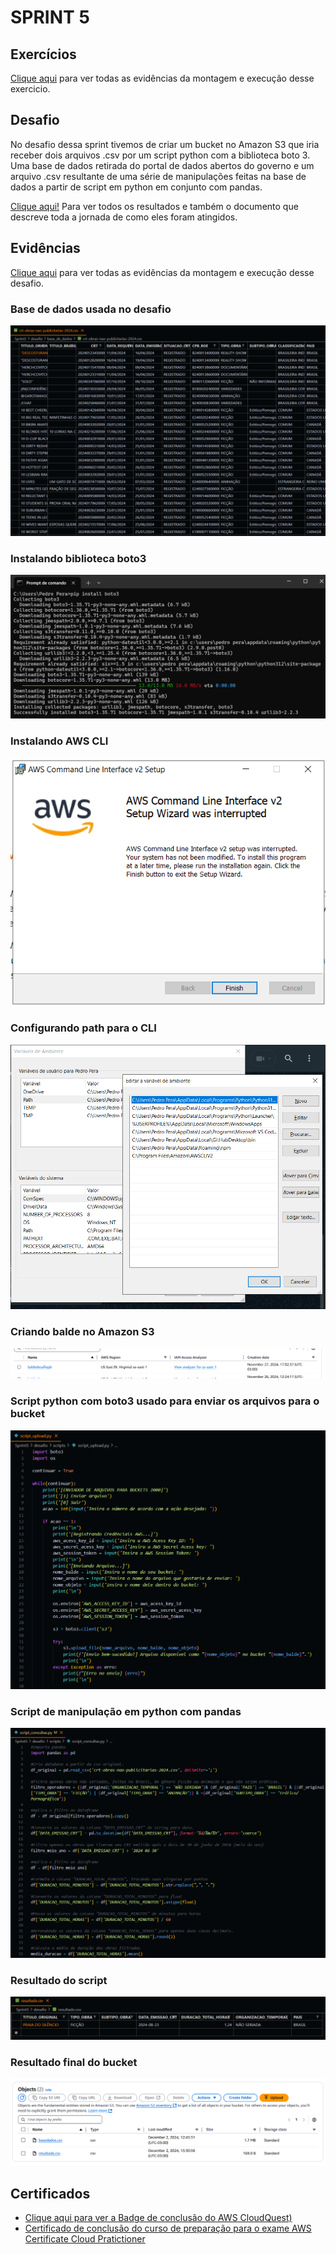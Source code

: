 # SPRINT 5

## Exercícios
[Clique aqui](evidencias/exercicio) para ver todas as evidências da montagem e execução desse exercicio.

## Desafio
No desafio dessa sprint tivemos de criar um bucket no Amazon S3 que iria receber dois arquivos .csv por um script python com a biblioteca boto 3. Uma base de dados retirada do portal de dados abertos do governo e um arquivo .csv resultante de uma série de manipulações feitas na base de dados a partir de script em python em conjunto com pandas.

[Clique aqui!](desafio) Para ver todos os resultados e também o documento que descreve toda a jornada de como eles foram atingidos.

## Evidências
[Clique aqui](evidencias) para ver todas as evidências da montagem e execução desse desafio.

### Base de dados usada no desafio
![Base de dados de Certificados de Registros de Títulos (CRT) e outras informações sobre obras não-publicitárias](evidencias/desafio/base_de_dados.png)

### Instalando biblioteca boto3
![Instalando biblioteca boto3](evidencias/desafio/instalando_boto3.png)

### Instalando AWS CLI
![Instalando AWS CLI](evidencias/desafio/instalando_AWS_CLI.png)

### Configurando path para o CLI
![Configurando path para o CLI](evidencias/desafio/configurando_path.png)

### Criando balde no Amazon S3
![Criando balde](evidencias/desafio/bucket_criado.png)

### Script python com boto3 usado para enviar os arquivos para o bucket
![Script para o Upload](evidencias/desafio/script_upload.png)

### Script de manipulação em python com pandas
![Script das Manipulações](evidencias/desafio/script_consultas.png)

### Resultado do script
![Resultado obtido depois de todas os filtros e funções](evidencias/desafio/resultado.png)

### Resultado final do bucket
![Resultado final do Bucket](evidencias/desafio/arquivos_bucket.png)

## Certificados

- [Clique aqui para ver a Badge de conclusão do AWS CloudQuest)]([certificados/AWS_CloudQuest-Badge.png](https://www.credly.com/badges/4c59a1bf-f310-4c32-881f-d208b331ad86/public_url))
- [Certificado de conclusão do curso de preparação para o exame AWS Certificate Cloud Pratictioner](certificados/Curso_padrao_de_preparacao_para_exame_AWS_Certificate_Cloud_Pratictioner_-_Certificate.pdf)
